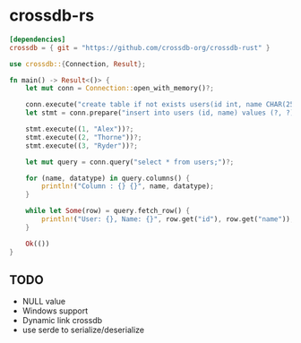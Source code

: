 # crossdb-rs

```toml
[dependencies]
crossdb = { git = "https://github.com/crossdb-org/crossdb-rust" }
```

```rs
use crossdb::{Connection, Result};

fn main() -> Result<()> {
    let mut conn = Connection::open_with_memory()?;

    conn.execute("create table if not exists users(id int, name CHAR(255));")?;
    let stmt = conn.prepare("insert into users (id, name) values (?, ?);")?;

    stmt.execute((1, "Alex"))?;
    stmt.execute((2, "Thorne"))?;
    stmt.execute((3, "Ryder"))?;

    let mut query = conn.query("select * from users;")?;

    for (name, datatype) in query.columns() {
        println!("Column : {} {}", name, datatype);
    }

    while let Some(row) = query.fetch_row() {
        println!("User: {}, Name: {}", row.get("id"), row.get("name"));
    }

    Ok(())
}
```

## TODO

- NULL value
- Windows support
- Dynamic link crossdb
- use serde to serialize/deserialize
